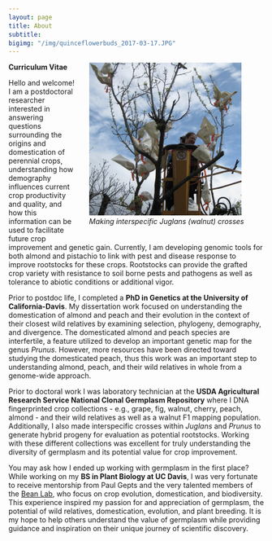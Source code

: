 ```yaml
---
layout: page
title: About
subtitle:
bigimg: "/img/quinceflowerbuds_2017-03-17.JPG"
---
```

<figure>
<div style="float: right; padding-left: 25px; padding-bottom: 25px">
	<img src="/img/dv_walnut.jpg" width="300" alt="Dianne Velasco hybridizing Juglans microcarpa with Juglans regia">
	<figcaption><i>Making interspecific Juglans (walnut) crosses</i></figcaption>
</div>
</figure>

<a href="/docs/Velasco_CV.pdf" target="_blank"><i class="fa fa-file-text fa-lg"></i></a> **Curriculum Vitae**

Hello and welcome! I am a postdoctoral researcher interested in answering questions surrounding the origins and domestication of perennial crops, understanding how demography influences current crop productivity and quality, and how this information can be used to facilitate future crop improvement and genetic gain. Currently, I am developing genomic tools for both almond and pistachio to link with pest and disease response to improve rootstocks for these crops. Rootstocks can provide the grafted crop variety with resistance to soil borne pests and pathogens as well as tolerance to abiotic conditions or additional vigor.

Prior to postdoc life, I completed a **PhD in Genetics at the University of California-Davis**. My dissertation work focused on understanding the domestication of almond and peach and their evolution in the context of their closest wild relatives by examining selection, phylogeny, demography, and divergence. The domesticated almond and peach species are interfertile, a feature utilized to develop an important genetic map for the genus _Prunus_. However, more resources have been directed toward studying the domesticated peach, thus this work was an important step to understanding almond, peach, and their wild relatives in whole from a genome-wide approach.

Prior to doctoral work I was laboratory technician at the **USDA Agricultural Research Service National Clonal Germplasm Repository** where I DNA fingerprinted crop collections - e.g., grape, fig, walnut, cherry, peach, almond - and their wild relatives as well as a walnut F1 mapping population. Additionally, I also made interspecific crosses within _Juglans_ and _Prunus_ to generate hybrid progeny for evaluation as potential rootstocks. Working with these different collections was excellent for truly understanding the diversity of germplasm and its potential value for crop improvement.

You may ask how I ended up working with germplasm in the first place? While working on my **BS in Plant Biology at UC Davis**, I was very fortunate to receive mentorship from Paul Gepts and the very talented members of the [Bean Lab](https://psfaculty.plantsciences.ucdavis.edu/gepts/geptslab.htm), who focus on crop evolution, domestication, and biodiversity. This experience inspired my passion for and appreciation of germplasm, the potential of wild relatives, domestication, evolution, and plant breeding. It is my hope to help others understand the value of germplasm while providing guidance and inspiration on their unique journey of scientific discovery.
